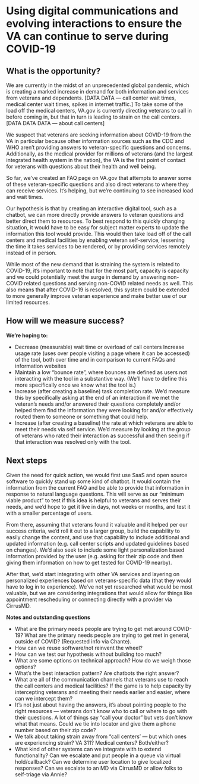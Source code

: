 # Using digital communications and evolving interactions to ensure the VA can continue to serve during COVID-19

## What is the opportunity?
We are currently in the midst of an unprecedented global pandemic, which is creating a marked increase in demand for both information and services from veterans and dependents. [DATA DATA — call center wait times, medical center wait times, spikes in internet traffic.] To take some of the load off the medical centers, VA.gov is currently directing veterans to call in before coming in, but that in turn is leading to strain on the call centers. [DATA DATA DATA — about call centers]

We suspect that veterans are seeking information about COVID-19 from the VA in particular because other information sources such as the CDC and WHO aren’t providing answers to veteran-specific questions and concerns. Additionally, as the medical provider for millions of veterans (and the largest integrated health system in the nation), the VA is the first point of contact for veterans with questions about their health and well being.

So far, we’ve created an FAQ page on VA.gov that attempts to answer some of these veteran-specific questions and also direct veterans to where they can receive services. It’s helping, but we’re continuing to see increased load and wait times.   

Our hypothesis is that by creating an interactive digital tool, such as a chatbot, we can more directly provide answers to veteran questions and better direct them to resources. To best respond to this quickly changing situation, it would have to be easy for subject matter experts to update the information this tool would provide. This would then take load off of the call centers and medical facilities by enabling veteran self-service, lessening the time it takes services to be rendered, or by providing services remotely instead of in person.

While most of the new demand that is straining the system is related to COVID-19, it’s important to note that for the most part, capacity is capacity and we could potentially meet the surge in demand by answering non-COVID related questions and serving non-COVID related needs as well. This also means that after COVID-19 is resolved, this system could be extended to more generally improve veteran experience and make better use of our limited resources.

## How will we measure success?
**We’re hoping to:**
- Decrease (measurable) wait time or overload of call centers
Increase usage rate (uses over people visiting a page where it can be accessed) of the tool, both over time and in comparison to current FAQs and information websites
- Maintain a low “bounce rate”, where bounces are defined as users not interacting with the tool in a substantive way. (We’ll have to define this more specifically once we know what the tool is.)
- Increase (after creating a baseline) task completion rate. We’d measure this by specifically asking at the end of an interaction if we met the veteran’s needs and/or answered their questions completely and/or helped them find the information they were looking for and/or effectively routed them to someone or something that could help.
- Increase (after creating a baseline) the rate at which veterans are able to meet their needs via self service. We’d measure by looking at the group of veterans who rated their interaction as successful and then seeing if that interaction was resolved only with the tool.

## Next steps
Given the need for quick action, we would first use SaaS and open source software to quickly stand up some kind of chatbot. It would contain the information from the current FAQ and be able to provide that information in response to natural language questions. This will serve as our “minimum viable product” to test if this idea is helpful to veterans and serves their needs, and we’d hope to get it live in days, not weeks or months, and test it with a smaller percentage of users.

From there, assuming that veterans found it valuable and it helped per our success criteria, we’d roll it out to a larger group, build the capability to easily change the content, and use that capability to include additional and updated information (e.g. call center scripts and updated guidelines based on changes). We’d also seek to include some light personalization based information provided by the user (e.g. asking for their zip code and then giving them information on how to get tested for COVID-19 nearby).

After that, we’d start integrating with other VA services and layering on personalized experiences based on veterans-specific data (that they would have to log in to experience). We’ve not yet researched what would be most valuable, but we are considering integrations that would allow for things like appointment rescheduling or connecting directly with a provider via CirrusMD.

**Notes and outstanding questions**
- What are the primary needs people are trying to get met around COVID-19? What are the primary needs people are trying to get met in general, outside of COVID? (Requested info via Chante).
- How can we reuse software/not reinvent the wheel?
- How can we test our hypothesis without building too much?
- What are some options on technical approach? How do we weigh those options?
- What’s the best interaction pattern? Are chatbots the right answer?
- What are all of the communication channels that veterans use to reach the call centers and medical facilities? If the game is to help capacity by intercepting veterans and meeting their needs earlier and easier, where can we intercept them?
- It’s not just about having the answers, it’s about pointing people to the right resources — veterans don’t know who to call or where to go with their questions. A lot of things say “call your doctor” but vets don’t know what that means. Could we tie into locator and give them a phone number based on their zip code?
- We talk about taking strain away from “call centers’ — but which ones are experiencing strain? VA 311? Medical centers? Both/either?
- What kind of other systems can we integrate with to extend functionality? Can we escalate and put people in a queue via virtual hold/callback? Can we determine user location to give localized responses? Can we escalate to an MD via CirrusMD or allow folks to self-triage via Annie?
